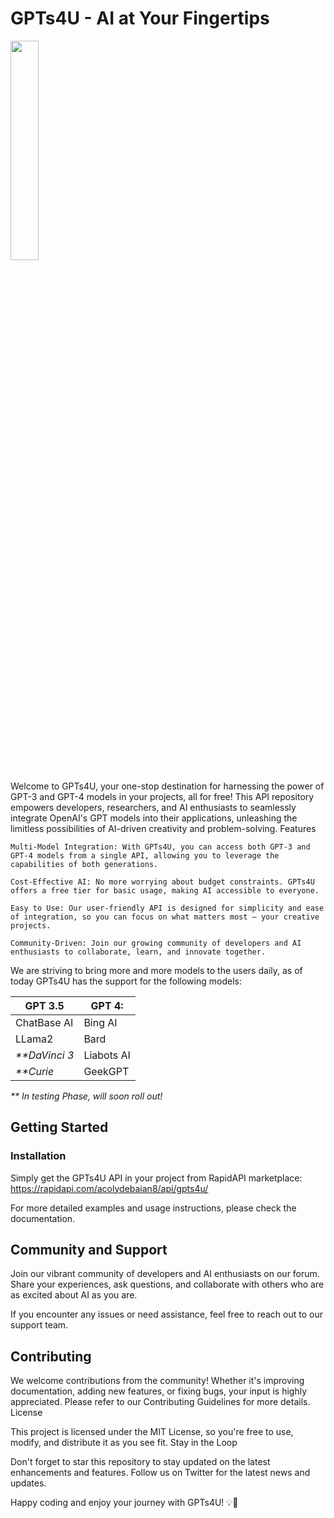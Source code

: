 # GPTs4U - AI at Your Fingertips
<img src= "https://github.com/devAdityaa/GPTs4U/assets/77636021/507558ad-05fd-486e-8eec-df07b7e9e8b3" width="30%" height="auto">





Welcome to GPTs4U, your one-stop destination for harnessing the power of GPT-3 and GPT-4 models in your projects, all for free! This API repository empowers developers, researchers, and AI enthusiasts to seamlessly integrate OpenAI's GPT models into their applications, unleashing the limitless possibilities of AI-driven creativity and problem-solving.
Features


    Multi-Model Integration: With GPTs4U, you can access both GPT-3 and GPT-4 models from a single API, allowing you to leverage the capabilities of both generations.

    Cost-Effective AI: No more worrying about budget constraints. GPTs4U offers a free tier for basic usage, making AI accessible to everyone.

    Easy to Use: Our user-friendly API is designed for simplicity and ease of integration, so you can focus on what matters most – your creative projects.

    Community-Driven: Join our growing community of developers and AI enthusiasts to collaborate, learn, and innovate together.


We are striving to bring more and more models to the users daily, as of today GPTs4U has the support for the following models:


|      GPT 3.5      |     GPT 4:                        |
|-------------------|-----------------------------------|
|ChatBase AI        | Bing AI|
|LLama2             | Bard|
| _**DaVinci 3_     | Liabots AI|
|  _**Curie_        | GeekGPT|

_** In testing Phase, will soon roll out!_

## Getting Started
### Installation

Simply get the GPTs4U API in your project from RapidAPI marketplace:
https://rapidapi.com/acolydebaian8/api/gpts4u/


For more detailed examples and usage instructions, please check the documentation.
## Community and Support

Join our vibrant community of developers and AI enthusiasts on our forum. Share your experiences, ask questions, and collaborate with others who are as excited about AI as you are.

If you encounter any issues or need assistance, feel free to reach out to our support team.
## Contributing

We welcome contributions from the community! Whether it's improving documentation, adding new features, or fixing bugs, your input is highly appreciated. Please refer to our Contributing Guidelines for more details.
License

This project is licensed under the MIT License, so you're free to use, modify, and distribute it as you see fit.
Stay in the Loop

Don't forget to star this repository to stay updated on the latest enhancements and features. Follow us on Twitter for the latest news and updates.

Happy coding and enjoy your journey with GPTs4U! 💡🚀
